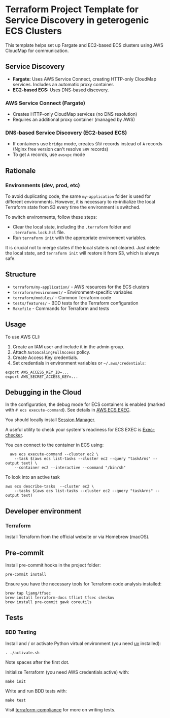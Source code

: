 # Terraform Project Template for Service Discovery in geterogenic ECS Clusters

This template helps set up Fargate and EC2-based ECS clusters using AWS CloudMap for communication.

## Service Discovery

- **Fargate:** Uses AWS Service Connect, creating HTTP-only CloudMap services. Includes an automatic proxy container.
- **EC2-based ECS:** Uses DNS-based discovery. 

### AWS Service Connect (Fargate)

- Creates HTTP-only CloudMap services (no DNS resolution)
- Requires an additional proxy container (managed by AWS)

### DNS-based Service Discovery (EC2-based ECS)

- If containers use `bridge` mode, creates `SRV` records instead of `A` records (Nginx free version can't resolve `SRV` records)
- To get `A` records, use `awsvpc` mode

## Rationale

### Environments (dev, prod, etc)

To avoid duplicating code, the same `my-application` folder is used for different environments. 
However, it is necessary to re-initialize the local Terraform state from S3 every time the environment is switched. 

To switch environments, follow these steps:

- Clear the local state, including the `.terraform` folder and `.terraform.lock.hcl` file.
- Run `terraform init` with the appropriate environment variables.

It is crucial not to merge states if the local state is not cleared. 
Just delete the local state, and `terraform init` will restore it from S3, which is always safe.

## Structure

* `terraform/my-application/` - AWS resources for the ECS clusters
* `terraform/environment/` - Environment-specific variables
* `terraform/modules/` - Common Terraform code
* `tests/features/` - BDD tests for the Terraform configuration
* `Makefile` - Commands for Terraform and tests

## Usage

To use AWS CLI:
1. Create an IAM user and include it in the admin group.
2. Attach `AutoScalingFullAccess` policy.
3. Create Access Key credentials.
4. Set credentials in environment variables or `~/.aws/credentials`:

```shell
export AWS_ACCESS_KEY_ID=...
export AWS_SECRET_ACCESS_KEY=...
```

## Debugging in the Cloud

In the configuration, the debug mode for ECS containers is enabled (marked with `# ecs execute-command`).
See details in [AWS ECS EXEC](https://docs.aws.amazon.com/AmazonECS/latest/developerguide/ecs-exec.html).

You should locally install 
[Session Manager](https://docs.aws.amazon.com/systems-manager/latest/userguide/session-manager-working-with-install-plugin.html#install-plugin-macos).

A useful utility to check your system's readiness for ECS EXEC is 
[Exec-checker](https://github.com/aws-containers/amazon-ecs-exec-checker).

You can connect to the container in ECS using:

      aws ecs execute-command --cluster ec2 \
        --task $(aws ecs list-tasks --cluster ec2 --query "taskArns" --output text) \
        --container ec2 --interactive --command "/bin/sh"

To look into an active task

    aws ecs describe-tasks  --cluster ec2 \
        --tasks $(aws ecs list-tasks --cluster ec2 --query "taskArns" --output text)


## Developer environment

### Terraform

Install Terraform from the official website or via Homebrew (macOS).

## Pre-commit

Install pre-commit hooks in the project folder:

```shell
pre-commit install
```

Ensure you have the necessary tools for Terraform code analysis installed:

```shell
brew tap liamg/tfsec
brew install terraform-docs tflint tfsec checkov
brew install pre-commit gawk coreutils
```

## Tests

### BDD Testing

Install and / or activate Python virtual environment (you need [uv](https://github.com/astral-sh/uv) installed):

```shell
. ./activate.sh
```

Note spaces after the first dot.

Initialize Terraform (you need AWS credentials active) with:

```shell
make init
```

Write and run BDD tests with:

```shell
make test
```

Visit [terraform-compliance](https://terraform-compliance.com/pages/Examples/) for more on writing tests.